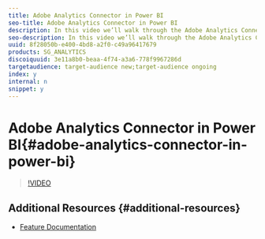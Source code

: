 ```yaml
---
title: Adobe Analytics Connector in Power BI
seo-title: Adobe Analytics Connector in Power BI
description: In this video we’ll walk through the Adobe Analytics Connector by creating and loading a request, changing the format of the data, building a visualization, and publishing to the online service.
seo-description: In this video we’ll walk through the Adobe Analytics Connector by creating and loading a request, changing the format of the data, building a visualization, and publishing to the online service.
uuid: 8f28050b-e400-4bd8-a2f0-c49a96417679
products: SG_ANALYTICS
discoiquuid: 3e11a8b0-beaa-4f74-a3a6-778f9967286d
targetaudience: target-audience new;target-audience ongoing
index: y
internal: n
snippet: y
---
```


# Adobe Analytics Connector in Power BI{#adobe-analytics-connector-in-power-bi}

>[!VIDEO](https://video.tv.adobe.com/v/23130/?quality=12)

## Additional Resources {#additional-resources}

* [Feature Documentation](https://docs.microsoft.com/en-us/power-bi/desktop-connect-adobe-analytics)

